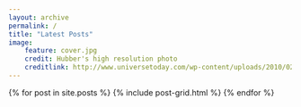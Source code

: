```yaml
---
layout: archive
permalink: /
title: "Latest Posts"
image: 
    feature: cover.jpg
    credit: Hubber's high resolution photo
    creditlink: http://www.universetoday.com/wp-content/uploads/2010/02/The-Majestic-Sombrero-Galaxy-M104.jpg
---
```


<div class="tiles">
{% for post in site.posts %}
	{% include post-grid.html %}
{% endfor %}
</div><!-- /.tiles -->
